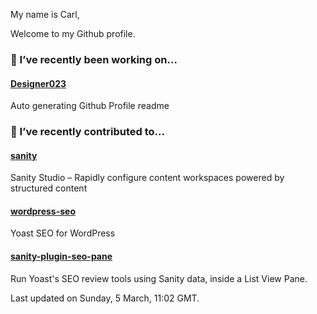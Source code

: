 My name is Carl,

Welcome to my Github profile.

### 🔭 I’ve recently been working on...

#### [Designer023](https://github.com/Designer023/Designer023) 
Auto generating Github Profile readme


### 🖖 I’ve recently contributed to...

#### [sanity](https://github.com/sanity-io/sanity) 
Sanity Studio – Rapidly configure content workspaces powered by structured content

#### [wordpress-seo](https://github.com/Yoast/wordpress-seo) 
Yoast SEO for WordPress

#### [sanity-plugin-seo-pane](https://github.com/sanity-io/sanity-plugin-seo-pane) 
Run Yoast&#39;s SEO review tools using Sanity data, inside a List View Pane.


Last updated on Sunday, 5 March, 11:02 GMT.
